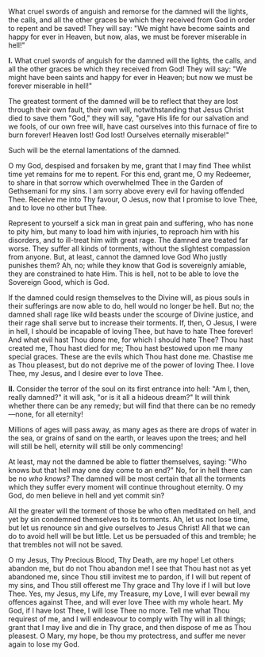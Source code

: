 
What cruel swords of anguish and remorse for the damned will the lights, the calls, and all the other graces be which they received from God in order to repent and be saved! They will say: \"We might have become saints and happy for ever in Heaven, but now, alas, we must be forever miserable in hell!\"

**I\.** What cruel swords of anguish for the damned will the lights, the calls, and all the other graces be which they received from God! They will say: \"We might have been saints and happy for ever in Heaven; but now we must be forever miserable in hell!\"

The greatest torment of the damned will be to reflect that they are lost through their own fault, their own will, notwithstanding that Jesus Christ died to save them \"God,\" they will say, \"gave His life for our salvation and we fools, of our own free will, have cast ourselves into this furnace of fire to burn forever! Heaven lost! God lost! Ourselves eternally miserable!\"

Such will be the eternal lamentations of the damned.

O my God, despised and forsaken by me, grant that I may find Thee whilst time yet remains for me to repent. For this end, grant me, O my Redeemer, to share in that sorrow which overwhelmed Thee in the Garden of Gethsemani for my sins. I am sorry above every evil for having offended Thee. Receive me into Thy favour, O Jesus, now that I promise to love Thee, and to love no other but Thee.

Represent to yourself a sick man in great pain and suffering, who has none to pity him, but many to load him with injuries, to reproach him with his disorders, and to ill-treat him with great rage. The damned are treated far worse. They suffer all kinds of torments, without the slightest compassion from anyone. But, at least, cannot the damned love God Who justly punishes them? Ah, no; while they know that God is sovereignly amiable, they are constrained to hate Him. This is hell, not to be able to love the Sovereign Good, which is God.

If the damned could resign themselves to the Divine will, as pious souls in their sufferings are now able to do, hell would no longer be hell. But no; the damned shall rage like wild beasts under the scourge of Divine justice, and their rage shall serve but to increase their torments. If, then, O Jesus, I were in hell, I should be incapable of loving Thee, but have to hate Thee forever! And what evil hast Thou done me, for which I should hate Thee? Thou hast created me, Thou hast died for me; Thou hast bestowed upon me many special graces. These are the evils which Thou hast done me. Chastise me as Thou pleasest, but do not deprive me of the power of loving Thee. I love Thee, my Jesus, and I desire ever to love Thee.

**II\.** Consider the terror of the soul on its first entrance into hell: \"Am I, then, really damned?\" it will ask, \"or is it all a hideous dream?\" It will think whether there can be any remedy; but will find that there can be no remedy—none, for all eternity!

Millions of ages will pass away, as many ages as there are drops of water in the sea, or grains of sand on the earth, or leaves upon the trees; and hell will still be hell, eternity will still be only commencing!

At least, may not the damned be able to flatter themselves, saying: \"Who knows but that hell may one day come to an end?\" No, for in hell there can be no *who knows?* The damned will be most certain that all the torments which they suffer every moment will continue throughout eternity. O my God, do men believe in hell and yet commit sin?

All the greater will the torment of those be who often meditated on hell, and yet by sin condemned themselves to its torments. Ah, let us not lose time, but let us renounce sin and give ourselves to Jesus Christ! All that we can do to avoid hell will be but little. Let us be persuaded of this and tremble; he that trembles not will not be saved.

O my Jesus, Thy Precious Blood, Thy Death, are my hope! Let others abandon me, but do not Thou abandon me! I see that Thou hast not as yet abandoned me, since Thou still invitest me to pardon, if I will but repent of my sins, and Thou still offerest me Thy grace and Thy love if I will but love Thee. Yes, my Jesus, my Life, my Treasure, my Love, I will ever bewail my offences against Thee, and will ever love Thee with my whole heart. My God, if I have lost Thee, I will lose Thee no more. Tell me what Thou requirest of me, and I will endeavour to comply with Thy will in all things; grant that I may live and die in Thy grace, and then dispose of me as Thou pleasest. O Mary, my hope, be thou my protectress, and suffer me never again to lose my God.

